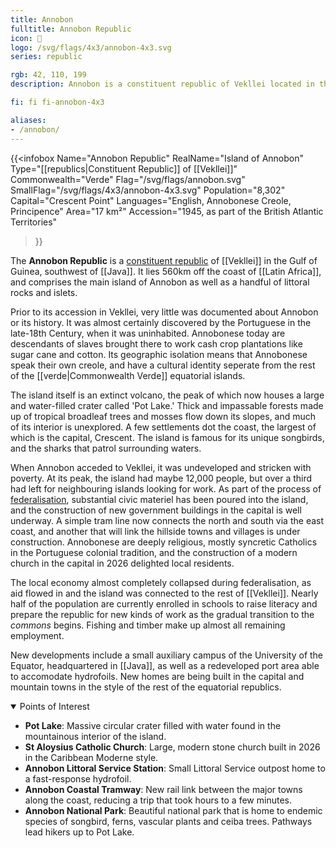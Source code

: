 ```yaml
---
title: Annobon
fulltitle: Annobon Republic
icon: 🥥
logo: /svg/flags/4x3/annobon-4x3.svg
series: republic

rgb: 42, 110, 199
description: Annobon is a constituent republic of Vekllei located in the Gulf of Guinea.

fi: fi fi-annobon-4x3

aliases:
- /annobon/
---
```

{{<infobox
	 Name="Annobon Republic"
	 RealName="Island of Annobon"
	 Type="[[republics|Constituent Republic]] of [[Vekllei]]"
	 Commonwealth="Verde"
	 Flag="/svg/flags/annobon.svg"
	 SmallFlag="/svg/flags/4x3/annobon-4x3.svg"
	 Population="8,302"
	 Capital="Crescent Point"
	 Languages="English, Annobonese Creole, Principence"
	 Area="17 km²"
	 Accession="1945, as part of the British Atlantic Territories"
 >}}

The <span class="fi fi-annobon-4x3"></span> **Annobon Republic** is a [constituent republic](/republics/) of [[Vekllei]] in the Gulf of Guinea, southwest of [[Java]]. It lies 560km off the coast of [[Latin Africa]], and comprises the main island of Annobon as well as a handful of littoral rocks and islets.

Prior to its accession in Vekllei, very little was documented about Annobon or its history. It was almost certainly discovered by the Portuguese in the late-18th Century, when it was uninhabited. Annobonese today are descendants of slaves brought there to work cash crop plantations like sugar cane and cotton. Its geographic isolation means that Annobonese speak their own creole, and have a cultural identity seperate from the rest of the [[verde|Commonwealth Verde]] equatorial islands.

The island itself is an extinct volcano, the peak of which now houses a large and water-filled crater called 'Pot Lake.' Thick and impassable forests made up of tropical broadleaf trees and mosses flow down its slopes, and much of its interior is unexplored. A few settlements dot the coast, the largest of which is the capital, Crescent. The island is famous for its unique songbirds, and the sharks that patrol surrounding waters.

When Annobon acceded to Vekllei, it was undeveloped and stricken with poverty. At its peak, the island had maybe 12,000 people, but over a third had left for neighbouring islands looking for work. As part of the process of [federalisation](/federalisation/), substantial civic materiel has been poured into the island, and the construction of new government buildings in the capital is well underway. A simple tram line now connects the north and south via the east coast, and another that will link the hillside towns and villages is under construction. Annobonese are deeply religious, mostly syncretic Catholics in the Portuguese colonial tradition, and the construction of a modern church in the capital in 2026 delighted local residents.

The local economy almost completely collapsed during federalisation, as aid flowed in and the island was connected to the rest of [[Vekllei]]. Nearly half of the population are currently enrolled in schools to raise literacy and prepare the republic for new kinds of work as the gradual transition to the *commons* begins. Fishing and timber make up almost all remaining employment.

New developments include a small auxiliary campus of the University of the Equator, headquartered in [[Java]], as well as a redeveloped port area able to accomodate hydrofoils. New homes are being built in the capital and mountain towns in the style of the rest of the equatorial republics.

<details open>
<summary>Points of Interest</summary>

* **Pot Lake**: Massive circular crater filled with water found in the mountainous interior of the island.
* **St Aloysius Catholic Church**: Large, modern stone church built in 2026 in the Caribbean Moderne style.
* **Annobon Littoral Service Station**: Small Littoral Service outpost home to a fast-response hydrofoil.
* **Annobon Coastal Tramway**: New rail link between the major towns along the coast, reducing a trip that took hours to a few minutes.
* **Annobon National Park**: Beautiful national park that is home to endemic species of songbird, ferns, vascular plants and ceiba trees. Pathways lead hikers up to Pot Lake.
</details>


